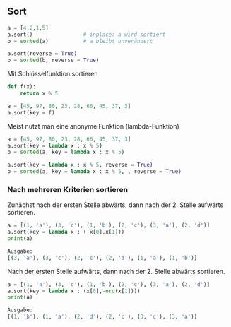 ## Sort

```Python
a = [4,2,1,5]
a.sort()                # inplace: a wird sortiert
b = sorted(a)           # a bleibt unverändert

a.sort(reverse = True)
b = sorted(b, reverse = True)
```

Mit Schlüsselfunktion sortieren

```Python
def f(x):
    return x % 5

a = [45, 97, 80, 23, 28, 66, 45, 37, 3]
a.sort(key = f)
```

Meist nutzt man eine anonyme Funktion (lambda-Funktion)

```Python
a = [45, 97, 80, 23, 28, 66, 45, 37, 3]
a.sort(key = lambda x : x % 5)
b = sorted(a, key = lambda x : x % 5)

a.sort(key = lambda x : x % 5, reverse = True)
b = sorted(a, key = lambda x : x % 5, , reverse = True)
```

### Nach mehreren Kriterien sortieren

Zunächst nach der ersten Stelle abwärts, dann nach der 2. Stelle aufwärts sortieren.

```Python
a = [(1, 'a'), (3, 'c'), (1, 'b'), (2, 'c'), (3, 'a'), (2, 'd')]
a.sort(key = lambda x : (-x[0],x[1]))
print(a)

Ausgabe:
[(3, 'a'), (3, 'c'), (2, 'c'), (2, 'd'), (1, 'a'), (1, 'b')]
```

Nach der ersten Stelle aufwärts, dann nach der 2. Stelle abwärts sortieren.

```Python
a = [(1, 'a'), (3, 'c'), (1, 'b'), (2, 'c'), (3, 'a'), (2, 'd')]
a.sort(key = lambda x : (x[0],-ord(x[1])))
print(a)

Ausgabe:
[(1, 'b'), (1, 'a'), (2, 'd'), (2, 'c'), (3, 'c'), (3, 'a')]
```
